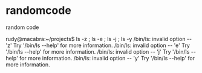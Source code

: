 # randomcode
random code 

rudy@macabra:~/projects$ ls -z ; ls -e ; ls -j ; ls -y
/bin/ls: invalid option -- 'z'
Try '/bin/ls --help' for more information.
/bin/ls: invalid option -- 'e'
Try '/bin/ls --help' for more information.
/bin/ls: invalid option -- 'j'
Try '/bin/ls --help' for more information.
/bin/ls: invalid option -- 'y'
Try '/bin/ls --help' for more information.
